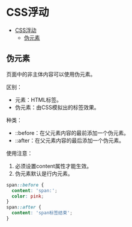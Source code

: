 # CSS浮动

<!-- TOC -->
* [CSS浮动](#css浮动)
  * [伪元素](#伪元素)
<!-- TOC -->

## 伪元素
页面中的非主体内容可以使用伪元素。

区别：
- 元素：HTML标签。
- 伪元素：由CSS模拟出的标签效果。

种类：
- ::before：在父元素内容的最前添加一个伪元素。
- ::after：在父元素内容的最后添加一个伪元素。

使用注意：
1. 必须设置content属性才能生效。
2. 伪元素默认是行内元素。

```css
span::before {
  content: 'span:';
  color: pink;
}
span::after {
  content: 'span标签结束';
}
```

